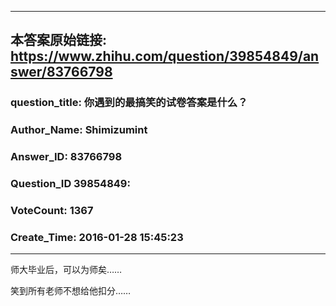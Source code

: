 ----------------------------------------
## 本答案原始链接: https://www.zhihu.com/question/39854849/answer/83766798
### question_title: 你遇到的最搞笑的试卷答案是什么？
### Author_Name: Shimizumint
### Answer_ID: 83766798
### Question_ID 39854849: 
### VoteCount: 1367
### Create_Time: 2016-01-28 15:45:23
----------------------------------------
师大毕业后，可以为师矣……  
  
笑到所有老师不想给他扣分……

